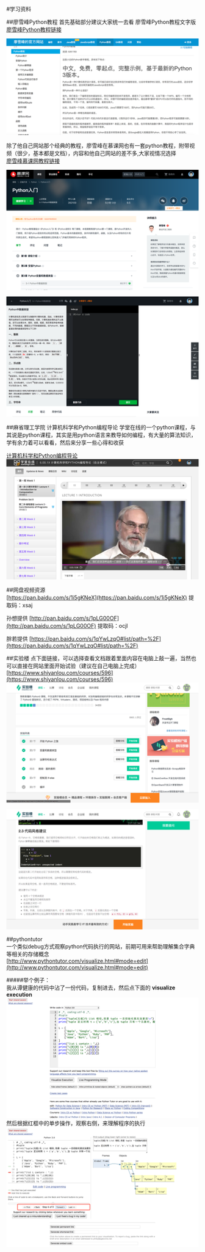   
#学习资料

##廖雪峰Python教程
首先基础部分建议大家统一去看 廖雪峰Python教程文字版  
[廖雪峰Python教程链接](http://www.liaoxuefeng.com/wiki/0014316089557264a6b348958f449949df42a6d3a2e542c000)   

![](image/001.png)  
    
除了他自己网站那个经典的教程，廖雪峰在慕课网也有一套python教程，附带视频（很少，基本都是文档），内容和他自己网站的差不多,大家视情况选择  
[廖雪峰慕课网教程链接](http://www.imooc.com/learn/177)

![](image/002.png)   
 
![](image/003.png)  

##麻省理工学院 计算机科学和Python编程导论
学堂在线的一个python课程，与其说是python课程，其实是用python语言来教导如何编程，有大量的算法知识，学有余力着可以看看，然后来分享一些心得和收获 

[计算机科学和Python编程导论](http://www.xuetangx.com/courses/course-v1:MITx+6_00_1x+sp/about)  
![](image/006.png)

##网盘视频资源  
[https://pan.baidu.com/s/1i5gKNeX](https://pan.baidu.com/s/1i5gKNeX)  提取码：xsaj   

孙想提供 [http://pan.baidu.com/s/1pLG00OF](http://pan.baidu.com/s/1pLG00OF) 提取码：ocjl    
  
胖若提供 [https://pan.baidu.com/s/1qYwLzqO#list/path=%2F](https://pan.baidu.com/s/1qYwLzqO#list/path=%2F)

   
##实验楼
点下面链接，可以选择查看文档跟着里面内容在电脑上敲一遍，当然也可以直接在网站里面开始试验（建议在自己电脑上完成）  
[https://www.shiyanlou.com/courses/596](https://www.shiyanlou.com/courses/596)
![](image/004.png)  

![](image/005.png)  
  
##pythontutor  
一个类似debug方式观察python代码执行的网站，前期可用来帮助理解集合字典等相关的存储概念  
[http://www.pythontutor.com/visualize.html#mode=edit](http://www.pythontutor.com/visualize.html#mode=edit)

#####举个例子：  
我从谭健康的代码中沾了一份代码，复制进去，然后点下面的 **visualize execution**
![](image/007.png)   
然后根据红框中的单步操作，观察右侧，来理解程序的执行
![](image/008.png)


